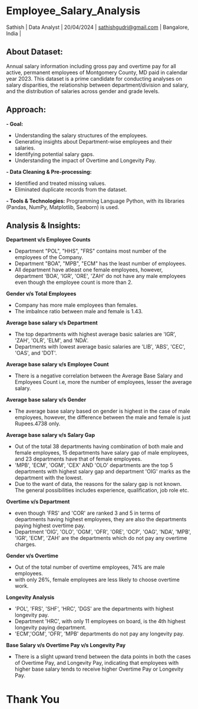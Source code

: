 # Employee_Salary_Analysis

Sathish |
Data Analyst |
20/04/2024 |
sathishgudri@gmail.com |
Bangalore, India |

## About Dataset:
Annual salary information including gross pay and overtime pay for all active, permanent employees of Montgomery County, MD paid in calendar year 2023. This dataset is a prime candidate for conducting analyses on salary disparities, the relationship between department/division and salary, and the distribution of salaries across gender and grade levels.

## Approach:
**- Goal:**
  - Understanding the salary structures of the employees.
  - Generating insights about Department-wise employees and their salaries.
  - Identifying potential salary gaps.
  - Understanding the impact of Overtime and Longevity Pay.

**- Data Cleaning & Pre-processing:**
  - Identified and treated missing values.
  - Eliminated duplicate records from the dataset.

**- Tools & Technologies:**
  Programming Language Python, with its libraries (Pandas, NumPy, Matplotlib, Seaborn) is used.
## Analysis & Insights:
**Department v/s Employee Counts**
 - Department "POL", "HHS", "FRS" contains most number of the employees of the Company.
 - Department "BOA", "MPB", "ECM" has the least number of employees.
 - All department have atleast one female employees, however, department 'BOA', 'IGR', 'ORE', 'ZAH' do not have any male employees even though the employee count is more than 2.

**Gender v/s Total Employees**
 - Company has more male employees than females.
 - The imbalnce ratio between male and female is 1.43.

**Average base salary v/s Department**
 - The top departments with highest average basic salaries are 'IGR', 'ZAH', 'OLR', 'ELM', and 'NDA'.
 - Departments with lowest average basic salaries are 'LIB', 'ABS', 'CEC', 'OAS', and 'DOT'.

**Average base salary v/s Employee Count**
 - There is a negative correlation between the Average Base Salary and Employees Count i.e, more the number of employees, lesser the average salary.

**Average base salary v/s Gender**
 - The average base salary based on gender is highest in the case of male employees, however, the difference between the male and female is just Rupees.4738 only.

**Average base salary v/s Salary Gap**
 - Out of the total 38 departments having combination of both male and female employees, 15 departments have salary gap of male employees, and 23 departments have that of female employees.
 - 'MPB', 'ECM', 'OGM', 'CEX' AND 'OLO' departments are the top 5 departments with highest salary gap and department 'OIG' marks as the department with the lowest.
 - Due to the want of data, the reasons for the salary gap is not known. The general possibilities includes experience, qualification, job role etc.

**Overtime v/s Department**
 - even though 'FRS' and 'COR' are ranked 3 and 5 in terms of departments having highest employees, they are also the departments paying highest overtime pay.
 - Department 'OIG', 'OLO', 'OGM', 'OFR', 'ORE', 'OCP', 'OAG', 'NDA', 'MPB', 'IGR', 'ECM', 'ZAH' are the departments which do not pay any overtime charges.

**Gender v/s Overtime**
 - Out of the total number of overtime employees, 74% are male employees.
 - with only 26%, female employees are less likely to choose overtime work.

**Longevity Analysis**
 - 'POL', 'FRS', 'SHF', 'HRC', 'DGS' are the departments with highest longevity pay.
 - Department 'HRC', with only 11 employees on board, is the 4th highest longevity paying department.
 - 'ECM','OGM', 'OFR', 'MPB' departments do not pay any longevity pay.

**Base Salary v/s Overtime Pay v/s Longevity Pay**
 - There is a slight upward trend between the data points in both the cases of Overtime Pay, and Longevity Pay, indicating that employees with higher base salary tends to receive higher Overtime Pay or Longevity Pay.

# Thank You

